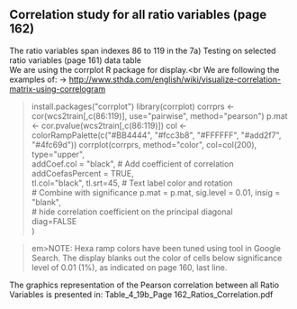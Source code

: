 ## Correlation study for all ratio variables (page 162)

The ratio variables span indexes 86 to 119 in the 7a) Testing on selected ratio variables (page 161) data table<br>
We are using the corrplot R package for display.<br
We are following the examples of: -> http://www.sthda.com/english/wiki/visualize-correlation-matrix-using-correlogram

> install.packages("corrplot")
> library(corrplot)
> corrprs	<- cor(wcs2train[,c(86:119)], use="pairwise", method="pearson")
> p.mat <- cor.pvalue(wcs2train[,c(86:119)])
> col <- colorRampPalette(c("#BB4444", "#fcc3b8", "#FFFFFF", "#add2f7", "#4fc69d"))
> corrplot(corrprs, method="color", col=col(200),  
         type="upper",<br> 
         addCoef.col = "black", \# Add coefficient of correlation<br>
         addCoefasPercent = TRUE,<br>
         tl.col="black", tl.srt=45, \# Text label color and rotation<br>
         \# Combine with significance
         p.mat = p.mat, sig.level = 0.01, insig = "blank",<br>
         \# hide correlation coefficient on the principal diagonal<br>
         diag=FALSE<br>
         )<br>

>em>NOTE:</em> Hexa ramp colors have been tuned using tool in Google Search.
The display blanks out the color of cells below significance level of 0.01 (1%), as indicated on page 160, last line.<br>

The graphics representation of the Pearson correlation between all Ratio Variables is presented in: Table_4_19b_Page 162_Ratios_Correlation.pdf
